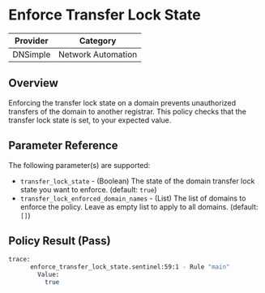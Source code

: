 # Enforce Transfer Lock State

| Provider | Category           |
| -------- | ------------------ |
| DNSimple | Network Automation |

## Overview
Enforcing the transfer lock state on a domain prevents unauthorized transfers of the domain to another registrar. This policy checks that the transfer lock state is set, to your expected value.

## Parameter Reference

The following parameter(s) are supported:

* `transfer_lock_state` - (Boolean) The state of the domain transfer lock state you want to enforce. (default: `true`)
* `transfer_lock_enforced_domain_names` - (List) The list of domains to enforce the policy. Leave as empty list to apply to all domains. (default: `[]`)

## Policy Result (Pass)

```bash
trace:
      enforce_transfer_lock_state.sentinel:59:1 - Rule "main"
        Value:
          true
```
